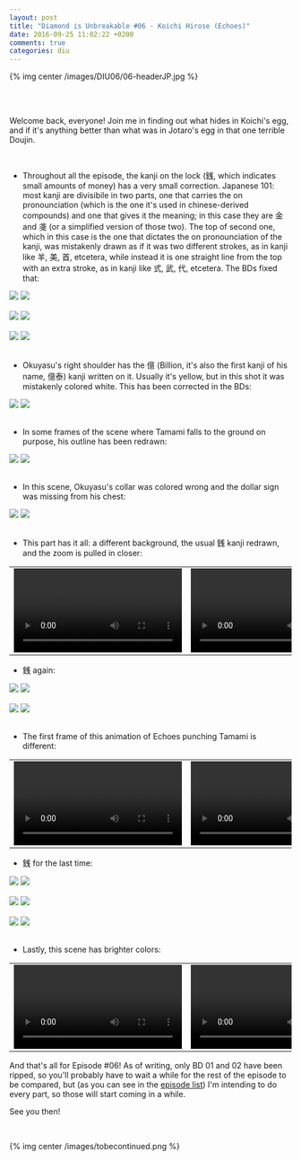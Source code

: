 ```yaml
---
layout: post
title: "Diamond is Unbreakable #06 - Koichi Hirose (Echoes)"
date: 2016-09-25 11:02:22 +0200
comments: true
categories: diu
---
```


{% img center /images/DIU06/06-headerJP.jpg %}
<!-- more -->

<br>
<br>

Welcome back, everyone! Join me in finding out what hides in Koichi's egg, and if it's anything better than what was in Jotaro's egg in that one terrible Doujin.

<br>

- Throughout all the episode, the kanji on the lock (銭, which indicates small amounts of money) has a very small correction. Japanese 101: most kanji are divisibile in two parts, one that carries the on pronounciation (which is the one it's used in chinese-derived compounds) and one that gives it the meaning; in this case they are 金 and 戔 (or a simplified version of those two). The top of second one, which in this case is the one that dictates the on pronounciation of the kanji, was mistakenly drawn as if it was two different strokes, as in kanji like 羊, 美, 首, etcetera, while instead it is one straight line from the top with an extra stroke, as in kanji like 式, 武, 代, etcetera. The BDs fixed that:

<div id="container1" class="twentytwenty-container">
 <img src="./../images/DIU06/tv-06380.jpg" />
 <img src="./../images/DIU06/bd-06380.jpg" />
</div>

<br>

<div id="container1" class="twentytwenty-container">
 <img src="./../images/DIU06/tv-06870.jpg" />
 <img src="./../images/DIU06/bd-06870.jpg" />
</div>

<br>

<div id="container1" class="twentytwenty-container">
 <img src="./../images/DIU06/tv-08135.jpg" />
 <img src="./../images/DIU06/bd-08135.jpg" />
</div>

<br>

- Okuyasu's right shoulder has the 億 (Billion, it's also the first kanji of his name, 億泰) kanji written on it. Usually it's yellow, but in this shot it was mistakenly colored white. This has been corrected in the BDs:

<div id="container1" class="twentytwenty-container">
 <img src="./../images/DIU06/tv-09390.jpg" />
 <img src="./../images/DIU06/bd-09390.jpg" />
</div>

<br>

- In some frames of the scene where Tamami falls to the ground on purpose, his outline has been redrawn:

<div id="container1" class="twentytwenty-container">
 <img src="./../images/DIU06/tv-11991.jpg" />
 <img src="./../images/DIU06/bd-11991.jpg" />
</div>

<br>

- In this scene, Okuyasu's collar was colored wrong and the dollar sign was missing from his chest:

<div id="container1" class="twentytwenty-container">
 <img src="./../images/DIU06/tv-12200.jpg" />
 <img src="./../images/DIU06/bd-12200.jpg" />
</div>

<br>

- This part has it all: a different background, the usual 銭 kanji redrawn, and the zoom is pulled in closer:

<table width="100%">
<tr>
<td align="left" valign="top" width="50%">
<video class='center' nocontrols loop preload='auto'>
  <source src="./../videos/DIU06/TV 01 - combo.webm" type='video/webm; codecs="vp8, vorbis"'>
</video>
</td>
<td align="left" valign="top" width="50%">
<video nocontrols loop preload='auto'>
  <source src="./../videos/DIU06/BD 01 - combo.webm" type='video/webm; codecs="vp8, vorbis"'>
</video>
</td>
</tr>
</table>

- 銭 again:

<div id="container1" class="twentytwenty-container">
 <img src="./../images/DIU06/tv-20690.jpg" />
 <img src="./../images/DIU06/bd-20690.jpg" />
</div>

<br>

<div id="container1" class="twentytwenty-container">
 <img src="./../images/DIU06/tv-21100.jpg" />
 <img src="./../images/DIU06/bd-21100.jpg" />
</div>

<br>

- The first frame of this animation of Echoes punching Tamami is different:

<table width="100%">
<tr>
<td align="left" valign="top" width="50%">
<video class='center' nocontrols loop preload='auto'>
  <source src="./../videos/DIU06/TV 02 - echoes.webm" type='video/webm; codecs="vp8, vorbis"'>
</video>
</td>
<td align="left" valign="top" width="50%">
<video nocontrols loop preload='auto'>
  <source src="./../videos/DIU06/BD 02 - echoes.webm" type='video/webm; codecs="vp8, vorbis"'>
</video>
</td>
</tr>
</table>

- 銭 for the last time:

<div id="container1" class="twentytwenty-container">
 <img src="./../images/DIU06/tv-27400.jpg" />
 <img src="./../images/DIU06/bd-27400.jpg" />
</div>

<br>

<div id="container1" class="twentytwenty-container">
 <img src="./../images/DIU06/tv-27530.jpg" />
 <img src="./../images/DIU06/bd-27530.jpg" />
</div>

<br>

<div id="container1" class="twentytwenty-container">
 <img src="./../images/DIU06/tv-27660.jpg" />
 <img src="./../images/DIU06/bd-27660.jpg" />
</div>

<br>

- Lastly, this scene has brighter colors:

<table width="100%">
<tr>
<td align="left" valign="top" width="50%">
<video class='center' nocontrols loop preload='auto'>
  <source src="./../videos/DIU06/TV 03 - colors.webm" type='video/webm; codecs="vp8, vorbis"'>
</video>
</td>
<td align="left" valign="top" width="50%">
<video nocontrols loop preload='auto'>
  <source src="./../videos/DIU06/BD 03 - colors.webm" type='video/webm; codecs="vp8, vorbis"'>
</video>
</td>
</tr>
</table>

And that's all for Episode #06! As of writing, only BD 01 and 02 have been ripped, so you'll probably have to wait a while for the rest of the episode to be compared, but (as you can see in the <a href=/episodelist/>episode list</a>) I'm intending to do every part, so those will start coming in a while.

See you then!

<br>

{% img center /images/tobecontinued.png %}
